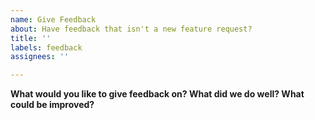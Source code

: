 ```yaml
---
name: Give Feedback
about: Have feedback that isn't a new feature request?
title: ''
labels: feedback
assignees: ''

---
```


**What would you like to give feedback on? What did we do well? What could be improved?**
